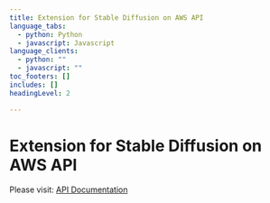 ```yaml
---
title: Extension for Stable Diffusion on AWS API
language_tabs:
  - python: Python
  - javascript: Javascript
language_clients:
  - python: ""
  - javascript: ""
toc_footers: []
includes: []
headingLevel: 2

---
```


<!-- Generator: Widdershins v4.0.1 -->

<h1 id="stable-diffusion-train-and-deploy-api">Extension for Stable Diffusion on AWS API</h1>

Please visit: [API Documentation](https://sd-on-aws.apifox.cn/)
